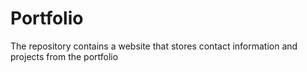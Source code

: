 # Portfolio
The repository contains a website that stores contact information and projects from the portfolio
